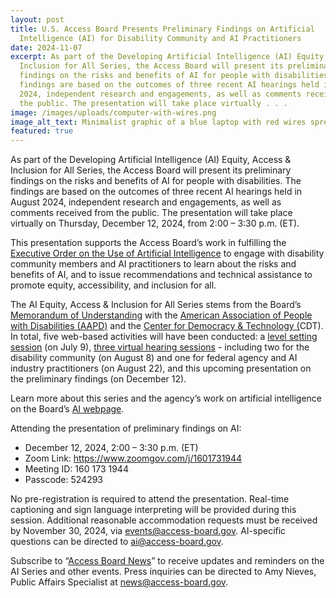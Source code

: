 ```yaml
---
layout: post
title: U.S. Access Board Presents Preliminary Findings on Artificial
  Intelligence (AI) for Disability Community and AI Practitioners
date: 2024-11-07
excerpt: As part of the Developing Artificial Intelligence (AI) Equity, Access &
  Inclusion for All Series, the Access Board will present its preliminary
  findings on the risks and benefits of AI for people with disabilities. The
  findings are based on the outcomes of three recent AI hearings held in August
  2024, independent research and engagements, as well as comments received from
  the public. The presentation will take place virtually . . .
image: /images/uploads/computer-with-wires.png
image_alt_text: Minimalist graphic of a blue laptop with red wires spreading outwards from it.
featured: true
---
```

As part of the Developing Artificial Intelligence (AI) Equity, Access & Inclusion for All Series, the Access Board will present its preliminary findings on the risks and benefits of AI for people with disabilities. The findings are based on the outcomes of three recent AI hearings held in August 2024, independent research and engagements, as well as comments received from the public. The presentation will take place virtually on Thursday, December 12, 2024, from 2:00 – 3:30 p.m. (ET). 

This presentation supports the Access Board’s work in fulfilling the [Executive Order on the Use of Artificial Intelligence](https://www.whitehouse.gov/briefing-room/presidential-actions/2023/10/30/executive-order-on-the-safe-secure-and-trustworthy-development-and-use-of-artificial-intelligence/) to engage with disability community members and AI practitioners to learn about the risks and benefits of AI, and to issue recommendations and technical assistance to promote equity, accessibility, and inclusion for all.  

The AI Equity, Access & Inclusion for All Series stems from the Board’s [Memorandum of Understanding](https://www.access-board.gov/news/2024/05/15/u-s-access-board-holds-signing-of-artificial-intelligence-memorandum-of-understanding-with-disability-and-technology-partners/) with the [American Association of People with Disabilities (AAPD)](https://www.aapd.com/) and the [Center for Democracy & Technology (](https://cdt.org/)CDT). In total, five web-based activities will have been conducted: a [level setting session](https://www.access-board.gov/news/2024/06/27/developing-artificial-intelligence-ai-equity-access-inclusion-for-all-series-launch/) (on July 9), [three virtual hearing sessions](https://www.access-board.gov/news/2024/07/09/u-s-access-board-holds-hearings-on-artificial-intelligence-ai-for-disability-community-and-ai-practitioners/) - including two for the disability community (on August 8) and one for federal agency and AI industry practitioners (on August 22), and this upcoming presentation on the preliminary findings (on December 12). 

Learn more about this series and the agency’s work on artificial intelligence on the Board’s [AI webpage](https://www.access-board.gov/ai/). 

Attending the presentation of preliminary findings on AI: 

* December 12, 2024, 2:00 – 3:30 p.m. (ET) 
* Zoom Link: <https://www.zoomgov.com/j/1601731944> 
* Meeting ID: 160 173 1944 
* Passcode: 524293 

No pre-registration is required to attend the presentation. Real-time captioning and sign language interpreting will be provided during this session. Additional reasonable accommodation requests must be received by November 30, 2024, via [events@access-board.gov](mailto:events@access-board.gov). AI-specific questions can be directed to [ai@access-board.gov](mailto:ai@access-board.gov). 

Subscribe to “[Access Board News](https://public.govdelivery.com/accounts/USACCESS/subscriber/qualify?commit=Subscribe&topic_id=USACCESS_1)” to receive updates and reminders on the AI Series and other events. Press inquiries can be directed to Amy Nieves, Public Affairs Specialist at [news@access-board.gov](mailto:News@access-board.gov).